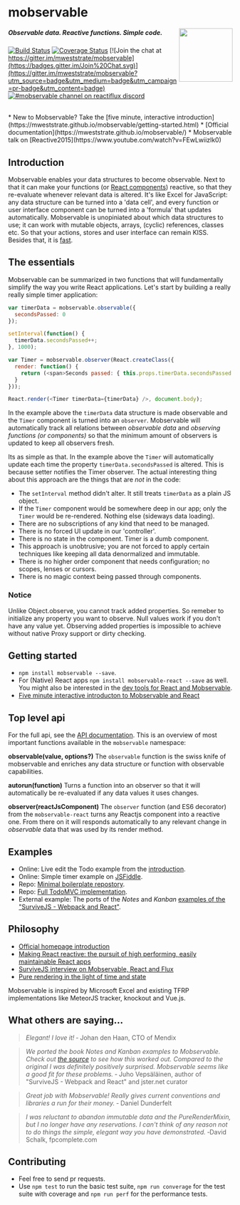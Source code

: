# mobservable


<img src="https://mweststrate.github.io/mobservable/images/mobservable.png" align="right" width="120px" />

##### _Observable data. Reactive functions. Simple code._

[![Build Status](https://travis-ci.org/mweststrate/mobservable.svg?branch=master)](https://travis-ci.org/mweststrate/mobservable)
[![Coverage Status](https://coveralls.io/repos/mweststrate/mobservable/badge.svg?branch=master&service=github)](https://coveralls.io/github/mweststrate/mobservable?branch=master)
[![Join the chat at https://gitter.im/mweststrate/mobservable](https://badges.gitter.im/Join%20Chat.svg)](https://gitter.im/mweststrate/mobservable?utm_source=badge&utm_medium=badge&utm_campaign=pr-badge&utm_content=badge)
[![#mobservable channel on reactiflux discord](https://img.shields.io/badge/discord-%23mobservable%20%40reactiflux-blue.svg)](https://discord.gg/0ZcbPKXt5bYAa2J1)

<br/>
* New to Mobservable? Take the [five minute, interactive introduction](https://mweststrate.github.io/mobservable/getting-started.html)
* [Official documentation](https://mweststrate.github.io/mobservable/)
* Mobservable talk on [Reactive2015](https://www.youtube.com/watch?v=FEwLwiizlk0)


## Introduction

Mobservable enables your data structures to become observable.
Next to that it can make your functions (or [React components](https://github.com/mweststrate/mobservable-react)) reactive, so that they re-evaluate whenever relevant data is altered. 
It's like Excel for JavaScript: any data structure can be turned into a 'data cell', and every function or user interface component can be turned into a 'formula' that updates automatically.
Mobservable is unopiniated about which data structures to use;
it can work with mutable objects, arrays, (cyclic) references, classes etc.
So that your actions, stores and user interface can remain KISS.
Besides that, it is [fast](mendix.com/tech-blog/making-react-reactive-pursuit-high-performing-easily-maintainable-react-apps/).

## The essentials

Mobservable can be summarized in two functions that will fundamentally simplify the way you write React applications.
Let's start by building a really really simple timer application:

```javascript
var timerData = mobservable.observable({
  secondsPassed: 0
});

setInterval(function() {
  timerData.secondsPassed++;
}, 1000);

var Timer = mobservable.observer(React.createClass({
  render: function() {
    return (<span>Seconds passed: { this.props.timerData.secondsPassed } </span> )
  }
}));

React.render(<Timer timerData={timerData} />, document.body);
```

In the example above the `timerData` data structure is made observable and the `Timer` component is turned into an `observer`.
Mobservable will automatically track all relations between _observable data_ and _observing functions (or components)_ so that the minimum amount of observers is updated to keep all observers fresh. 

Its as simple as that. In the example above the `Timer` will automatically update each time the property `timerData.secondsPassed` is altered. This is because setter notifies the Timer observer.
The actual interesting thing about this approach are the things that are *not* in the code:

* The `setInterval` method didn't alter. It still treats `timerData` as a plain JS object.
* If the `Timer` component would be somewhere deep in our app; only the `Timer` would be re-rendered. Nothing else (sideways data loading).
* There are no subscriptions of any kind that need to be managed.
* There is no forced UI update in our 'controller'.
* There is no state in the component. Timer is a dumb component.
* This approach is unobtrusive; you are not forced to apply certain techniques like keeping all data denormalized and immutable.
* There is no higher order component that needs configuration; no scopes, lenses or cursors.
* There is no magic context being passed through components.

### Notice
Unlike Object.observe, you cannot track added properties. So remeber to initialize any property you want to observe. Null values work if you don't have any value yet. 
Observing added properties is impossible to achieve without native Proxy support or dirty checking.

## Getting started

* `npm install mobservable --save`.
* For (Native) React apps `npm install mobservable-react --save` as well. You might also be interested in the [dev tools for React and Mobservable](https://github.com/mweststrate/mobservable-react-devtools).
* [Five minute interactive introducton to Mobservable and React](https://mweststrate.github.io/mobservable/getting-started.html)

## Top level api

For the full api, see the [API documentation](https://mweststrate.github.io/mobservable/refguide/observable.html).
This is an overview of most important functions available in the `mobservable` namespace:

**observable(value, options?)**
The `observable` function is the swiss knife of mobservable and enriches any data structure or function with observable capabilities. 

**autorun(function)**
Turns a function into an observer so that it will automatically be re-evaluated if any data values it uses changes.

**observer(reactJsComponent)**
The `observer` function (and ES6 decorator) from the `mobservable-react` turns any Reactjs component into a reactive one.
From there on it will responds automatically to any relevant change in _observable_ data that was used by its render method.

## Examples

* Online: Live edit the Todo example from the [introduction](https://mweststrate.github.io/mobservable/getting-started.html#demo).
* Online: Simple timer example on [JSFiddle](https://jsfiddle.net/mweststrate/wgbe4guu/).
* Repo: [Minimal boilerplate repostory](https://github.com/mweststrate/mobservable-react-boilerplate).
* Repo: [Full TodoMVC implementation](https://github.com/mweststrate/mobservable-react-todomvc).
* External example: The ports of the _Notes_ and _Kanban_ [examples of the "SurviveJS - Webpack and React"](https://github.com/survivejs/mobservable-demo).

## Philosophy

* [Official homepage introduction](http://mweststrate.github.io/mobservable/)
* [Making React reactive: the pursuit of high performing, easily maintainable React apps](https://www.mendix.com/tech-blog/making-react-reactive-pursuit-high-performing-easily-maintainable-react-apps/)
* [SurviveJS interview on Mobservable, React and Flux](http://survivejs.com/blog/mobservable-interview/)
* [Pure rendering in the light of time and state](https://medium.com/@mweststrate/pure-rendering-in-the-light-of-time-and-state-4b537d8d40b1)

Mobservable is inspired by Microsoft Excel and existing TFRP implementations like MeteorJS tracker, knockout and Vue.js.

## What others are saying...

> _Elegant! I love it!_
> &dash; Johan den Haan, CTO of Mendix

> _We ported the book Notes and Kanban examples to Mobservable. Check out [the source](https://github.com/survivejs/mobservable-demo) to see how this worked out. Compared to the original I was definitely positively surprised. Mobservable seems like a good fit for these problems._
> &dash; Juho Vepsäläinen, author of "SurviveJS - Webpack and React" and jster.net curator

> _Great job with Mobservable! Really gives current conventions and libraries a run for their money._
> &dash; Daniel Dunderfelt

> _I was reluctant to abandon immutable data and the PureRenderMixin, but I no longer have any reservations. I can't think of any reason not to do things the simple, elegant way you have demonstrated._
> &dash;David Schalk, fpcomplete.com

## Contributing

* Feel free to send pr requests.
* Use `npm test` to run the basic test suite, `npm run converage` for the test suite with coverage and `npm run perf` for the performance tests.
